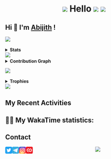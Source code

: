 <h1 align=center>
<img
    src="https://media2.giphy.com/media/QssGEmpkyEOhBCb7e1/giphy.gif?cid=ecf05e47a0n14BexZMoP1gqvSbLZSfYigjUvfcXkroScK00bl&rid=giphy.gif"
    width=32px> Hello <img src="https://raw.githubusercontent.com/MartinHeinz/MartinHeinz/master/wave.gif" width=50px> <img
    src="https://media2.giphy.com/media/QssGEmpkyEOhBCb7e1/giphy.gif?cid=ecf05e47a0n14BexZMoP1gqvSbLZSfYigjUvfcXkroScK00bl&rid=giphy.gif"
    width=32px>
    </h1>
    
   ## **Hi 👋 I'm [Abijith](https://mrastrange.github.io) !**
<a href="https://mrastrange.github.io"> <img
 src="https://user-images.githubusercontent.com/73097560/115834477-dbab4500-a447-11eb-908a-139a6edaec5c.gif"> </a>
<details><summary><b>Stats</b></summary>
<br/>
<p align="center">
    <img
        width="100%"
        src="https://github-readme-stats.vercel.app/api?username=mrastrange&show_icons=true&theme=tokyonight" />
</details>
<a href="https://mrastrange.github.io"> <img
 src="https://user-images.githubusercontent.com/73097560/115834477-dbab4500-a447-11eb-908a-139a6edaec5c.gif"> </a>
<details><summary><b>Contribution Graph</b></summary>
<br/>
<p align="center">
    <img
        width="100%"
        src="https://activity-graph.herokuapp.com/graph?username=mrastrange&custom_title=Contribution+Graph&theme=react-dark"
    />
</p>
 </details>


<a href="https://mrastrange.github.io"> <img
 src="https://user-images.githubusercontent.com/73097560/115834477-dbab4500-a447-11eb-908a-139a6edaec5c.gif"> </a>

<details><summary><b>Trophies</b></summary>
<br/>
<p align="center">
    <img
        width="100%"
        src="https://github-profile-trophy.vercel.app/?username=mrastrange&theme=algolia"
    />
</details>
<a href="https://mrastrange.github.io"> <img
 src="https://user-images.githubusercontent.com/73097560/115834477-dbab4500-a447-11eb-908a-139a6edaec5c.gif"> </a>

 
 ## My Recent Activities
 <!--RECENT_ACTIVITY:start-->

<!--RECENT_ACTIVITY:end-->

## 👨‍💻 My WakaTime statistics:


 <!--START_SECTION:waka-->
<!--END_SECTION:waka-->
    


## Contact

<p align="center">
<a href="https://twitter.com/cr_alpha_elite">
  <img align="left" alt="Twitter" width="22px" src="https://raw.githubusercontent.com/edent/SuperTinyIcons/master/images/svg/twitter.svg" />
</a>
<a href="https://telegram.dog/czyalpha">
  <img align="left" alt="Telegram" width="22px" src="https://raw.githubusercontent.com/edent/SuperTinyIcons/master/images/svg/telegram.svg" />
</a>
<a href="https://www.instagram.com/czyalpha/">
  <img align="left" alt="Instagram" width="22px" src="https://raw.githubusercontent.com/edent/SuperTinyIcons/master/images/svg/instagram.svg" />
</a> 
  <a href="https://mrastrange.github.io">
  <img align="left" alt="My Portfolio" width="22px" src="https://raw.githubusercontent.com/edent/SuperTinyIcons/master/images/svg/authy.svg" />
</a>
</details>
<a href="https://mrastrange.github.io"> <img
 src="https://user-images.githubusercontent.com/73097560/115834477-dbab4500-a447-11eb-908a-139a6edaec5c.gif"> </a>
